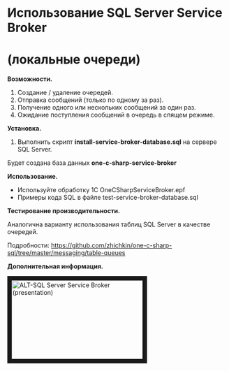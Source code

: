 # Использование SQL Server Service Broker
# (локальные очереди)

**Возможности.**
1. Создание / удаление очередей.
2. Отправка сообщений (только по одному за раз).
3. Получение одного или нескольких сообщений за один раз.
3. Ожидание поступления сообщений в очередь в спящем режиме.

**Установка.**
1. Выполнить скрипт **install-service-broker-database.sql** на сервере SQL Server.

Будет создана база данных **one-c-sharp-service-broker**

**Использование.**
- Используйте обработку 1С OneCSharpServiceBroker.epf
- Примеры кода SQL в файле test-service-broker-database.sql

**Тестирование производительности.**

Аналогична варианту использования таблиц SQL Server в качестве очередей.

Подробности: https://github.com/zhichkin/one-c-sharp-sql/tree/master/messaging/table-queues

**Дополнительная информация.**

<a href="https://youtu.be/NGlvyD4CmiQ" target="_blank"><img src="https://img.youtube.com/vi/NGlvyD4CmiQ/mqdefault.jpg" alt="ALT-SQL Server Service Broker (presentation)" width="300" height="180" border="10" /></a>